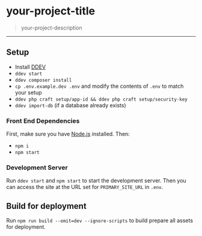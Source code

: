 # your-project-title

> your-project-description

---

## Setup
- Install [DDEV](https://ddev.com/get-started/)
- `ddev start`
- `ddev composer install`
- `cp .env.example.dev .env` and modify the contents of `.env` to match your setup
- `ddev php craft setup/app-id && ddev php craft setup/security-key`
- `ddev import-db` (if a database already exists)

### Front End Dependencies

First, make sure you have [Node.js](http://nodejs.org) installed. Then:

- `npm i`
- `npm start`

### Development Server

Run `ddev start` and `npm start` to start the development server. Then you can access the site at the URL set for `PRIMARY_SITE_URL` in `.env`.

## Build for deployment

Run `npm run build --omit=dev --ignore-scripts` to build prepare all assets for deployment.
